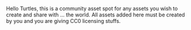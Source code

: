 Hello Turtles, this is a community asset spot for any assets you wish to create and share with ... the world. All assets added here must be created by you and you are giving CC0 licensing stuffs.
